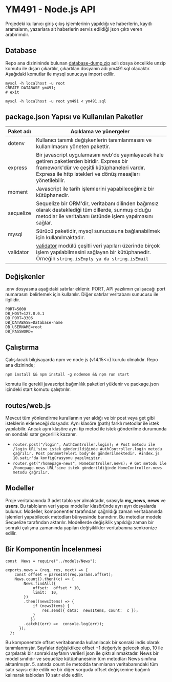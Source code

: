 # YM491 - Node.js API

Projedeki kullanıcı giriş çıkış işlemlerinin yapıldığı ve haberlerin, kayıtlı aramaların, yazarlara ait haberlerin servis edildiği json çıktı veren arabirimdir.

## Database

Repo ana dizinininde bulunan [database-dump.zip](https://github.com/nrlozdemir/YM491-API/blob/master/database-dump.zip "database-dump.zip") adlı dosya öncelikle unzip komutu ile dışarı çıkartılır, çıkartılan dosyanın adı ym491.sql olacaktır.
Aşağıdaki komutlar ile mysql sunucuya import edilir.

    mysql -h localhost -u root
    CREATE DATABASE ym491;
    # exit 

    mysql -h localhost -u root ym491 < ym491.sql

## package.json Yapısı ve Kullanılan Paketler

| Paket adı| Açıklama ve yönergeler |
|--|--|
| dotenv | Kullanıcı tanımlı değişkenlerin tanımlanmasını ve kullanılmasını yöneten pakettir. |
| express | Bir javascript uygulamasını web'de yayınlayacak hale getiren paketlerden biridir. Express bir framework'dür ve çeşitli kütüphaneleri vardır. Express ile http istekleri ve dönüş mesajları yönetilebilir. |
| moment | Javascript ile tarih işlemlerini yapabileceğimiz bir kütüphanedir. |
| sequelize | Sequelize bir ORM'dir, veritabanı dilinden bağımsız olarak desteklediği tüm dillerde, sunmuş olduğu metodlar ile veritabanı üstünde işlem yapılmasını sağlar. |
| mysql | Sürücü paketidir, mysql sunucusuna bağlanabilmek için kullanılmaktadır. |
| validator | [validator](https://www.npmjs.com/package/validator "validator") modülü çeşitli veri yapıları üzerinde birçok işlem yapılabilmesini sağlayan bir kütüphanedir. Örneğin `string.isEmpty ya da string.isEmail` |

## Değişkenler

.env dosyasına aşağıdaki satırlar eklenir.
PORT, API yazılımın çalışacağı port numarasını belirlemek için kullanılır.
Diğer satırlar veritabanı sunucusu ile ilgilidir.

    PORT=5000
    DB_HOST=127.0.0.1
    DB_PORT=3306
    DB_DATABASE=Database-name
    DB_USERNAME=root
    DB_PASSWORD=

## Çalıştırma

Çalışılacak bilgisayarda npm ve node.js (v14.15<=) kurulu olmalıdır.
Repo ana dizininde;

    npm install && npm install -g nodemon && npm run start
komutu ile gerekli javascript bağımlılık paketleri yüklenir ve package.json içindeki start komutu çalıştırılır.

## routes/web.js

Mevcut tüm yönlendirme kurallarının yer aldığı ve bir post veya get gibi isteklerin ekleneceği dosyadır.
Aynı klasöre (path) farklı metodlar ile istek yapılabilir. Ancak aynı klasöre aynı tip metod ile istek gönderilme durumunda en sondaki satır geçerlilik kazanır. 

- `router.post("/login", AuthController.login); # Post metodu ile /login URL'sine istek gönderildiğinde AuthController.login metodu çağrılır. Post parametreleri body'de gönderilmektedir. #index.js 10.satır'da konfigürasyonu yapılmıştır.`
- `router.get("/homepage-news", HomeController.news); # Get metodu ile /homepage-news URL'sine istek gönderildiğinde HomeController.news metodu çağrılır.` 

## Modeller

Proje veritabanında 3 adet tablo yer almaktadır, sırasıyla **my_news**, **news** ve **users**.
Bu tabloların veri yapısı modeller klasöründe ayrı ayrı dosyalarda bulunur. Modeller, komponentler tarafından çağrıldığı zaman veritabanında işlemleri yapabilecek metodları bünyesinde barındırır. Bu metodlar modele Sequelize tarafından aktarılır. Modellerde değişiklik yapıldığı zaman bir sonraki çalışma zamanında yapılan değişiklikler veritabanına senkronize edilir.

## Bir Komponentin İncelenmesi

    const  News = require("../models/News");
    
    exports.news = (req, res, next) => {
        const offset = parseInt(req.params.offset);
        News.count().then((c) => {
            News.findAll({
                offset:  offset * 10,
                limit:  10,
            })
            .then((newsItems) => {
                if (newsItems) {
                    res.send({ data:  newsItems, count:  c });
                }
               })
            .catch((err) =>  console.log(err));
          });
      };

Bu komponentde offset veritabanında kullanılacak bir sonraki indis olarak tanımlanmıştır. Sayfalar değişiktikçe offset +1 değeriyle gelecek olup, 10 ile çarpılarak bir sonraki sayfanın verileri json ile çıktı alınmaktadır.
News bir model sınıfıdır ve sequelize kütüphanesinin tüm metodları News sınıfına aktarılmıştır. 5. satırda count ile metodda tanımlanan veritabanındaki tüm satır sayısı elde edilir ve bir diğer sorguda offset değişkenine bağımlı kalınarak tablodan 10 satır elde edilir.
